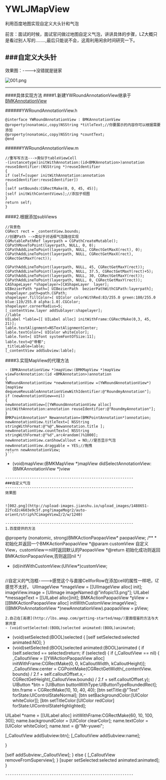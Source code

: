 # YWLJMapView
利用百度地图实现自定义大头针和气泡


前言：面试的时候，面试官问做过地图自定义气泡，讲讲具体的步骤，LZ大概只是看过别人写的........,最后只能说不会，这周利用闲余时间研究一下。

###自定义大头针
----------------------------------------------------------
效果图：---->没错就是链家

![001.png](http://upload-images.jianshu.io/upload_images/1488651-acd22675f5000f79.png?imageMogr2/auto-orient/strip%7CimageView2/2/w/1240)

----------------------------------------------------------
####具体实现方法
####1.新建YWRoundAnnotationView继承于[BMKAnnotationView](http://wiki.lbsyun.baidu.com/cms/iossdk/doc/v3_0/html/interface_b_m_k_annotation_view.html)

######YWRoundAnnotationView.h
```
@interface YWRoundAnnotationView : BMKAnnotationView
@property(nonatomic,copy)NSString *titleText;//你要展示的内容你可以根据需要添加
@property(nonatomic,copy)NSString *countText;
@end
```
######YWRoundAnnotationView.m
```
//重写写方法--->类似于tableViewCell
-(instancetype)initWithAnnotation:(id<BMKAnnotation>)annotation reuseIdentifier:(NSString *)reuseIdentifier
{
if (self=[super initWithAnnotation:annotation reuseIdentifier:reuseIdentifier])
{
[self setBounds:CGRectMake(0, 0, 45, 45)];
[self initWithContentViews];//添加子视图
}
return self;
}
```
####2.根据添加subViews
```
//背景色
CGRect rect = _contentView.bounds;
//创建Path -->类似于对话框气泡路径实现
CGMutablePathRef layerpath = CGPathCreateMutable();
CGPathMoveToPoint(layerpath, NULL, 0, 0);
CGPathAddLineToPoint(layerpath, NULL, CGRectGetMaxX(rect), 0);
CGPathAddLineToPoint(layerpath, NULL, CGRectGetMaxX(rect), CGRectGetMaxY(rect));

CGPathAddLineToPoint(layerpath, NULL, 45, CGRectGetMaxY(rect));
CGPathAddLineToPoint(layerpath, NULL, 37.5, CGRectGetMaxY(rect)+5);
CGPathAddLineToPoint(layerpath, NULL, 30, CGRectGetMaxY(rect));
CGPathAddLineToPoint(layerpath, NULL, 0, CGRectGetMaxY(rect));
CAShapeLayer *shapelayer=[CAShapeLayer  layer];
UIBezierPath *path=[ UIBezierPath  bezierPathWithCGPath:layerpath];
shapelayer.path=path.CGPath;
shapelayer.fillColor=[ UIColor colorWithRed:83/255.0 green:180/255.0 blue:119/255.0 alpha:1.0].CGColor;
shapelayer.cornerRadius=5;
[_contentView.layer addSublayer:shapelayer];
//lable
UILabel *lable=[[ UILabel alloc] initWithFrame:CGRectMake(0,3, 45, 21)];
lable.textAlignment=NSTextAlignmentCenter;
lable.textColor=[ UIColor whiteColor];
lable.font=[ UIFont systemFontOfSize:11];
lable.text=@"帝都";
_titleLable=lable;
[_contentView addSubview:lable];
```
####3.实现MapView的代理方法
```
- (BMKAnnotationView *)mapView:(BMKMapView *)mapView viewForAnnotation:(id <BMKAnnotation>)annotation
{
YWRoundAnnotationView *newAnnotationView =(YWRoundAnnotationView*)[mapView dequeueReusableAnnotationViewWithIdentifier:@"RoundmyAnnotation"];
if (newAnnotationView==nil)
{
newAnnotationView=[[YWRoundAnnotationView alloc] initWithAnnotation:annotation reuseIdentifier:@"RoundmyAnnotation"];
}
BMKPointAnnotation* Newannotation=(BMKPointAnnotation*)annotation;
newAnnotationView.titleText=[ NSString stringWithFormat:@"%@",Newannotation.title ];
newAnnotationView.countText=[ NSString stringWithFormat:@"%d",arc4random()%1000];
newAnnotationView.canShowCallout = NO;//是否显示气泡
newAnnotationView.draggable = YES;//拖拽
return newAnnotationView;
}```
```
- (void)mapView:(BMKMapView *)mapView didSelectAnnotationView:(BMKAnnotationView *)view
```
----------------------------------------------------------
###自定义气泡
----------------------------------------------------------
效果图


![002.png](http://upload-images.jianshu.io/upload_images/1488651-22fcd2c4603e9c5f.png?imageMogr2/auto-orient/strip%7CimageView2/2/w/1240)

----------------------------------------------------------
1.百度提供的方法
```
@property (nonatomic, strong)BMKActionPaopaoView* paopaoView;
/**
*初始化并返回一个BMKActionPaopaoView
*@param customView 自定义View，customView＝nil时返回默认的PaopaoView
*@return 初始化成功则返回BMKActionPaopaoView,否则返回nil
*/
- (id)initWithCustomView:(UIView*)customView;
```
```
//自定义的气泡框---->感觉这个与直接CellforRow在添加cell的属性一样吧，lZ感觉不太好。
UIImageView *imageView = [[UIImageView alloc] init];
imageView.image = [UIImage imageNamed:@"infopic13.png"];
UILabel *messageText = [[UILabel alloc]init];
BMKActionPaopaoView *pView = [[BMKActionPaopaoView alloc] initWithCustomView:imageView];
((BMKPinAnnotationView *)newAnnotationView).paopaoView = pView;
```
2.自己在[高德](http://lbs.amap.com/getting-started/map/)里面借鉴的方法与大家共享
- (void)setSelected:(BOOL)selected animated:(BOOL)animated;

```
- (void)setSelected:(BOOL)selected
{
[self setSelected:selected animated:NO];
}
- (void)setSelected:(BOOL)selected animated:(BOOL)animated
{
if (self.selected == selected)return;
if (selected)
{
if (_CalloutView == nil)
{
_CalloutView = [[YWActionPaopaoView alloc] initWithFrame:CGRectMake(0, 0, kCalloutWidth, kCalloutHeight)];
_CalloutView.center = CGPointMake(CGRectGetWidth(_contentView. bounds) / 2.f + self.calloutOffset.x,-CGRectGetHeight(_CalloutView.bounds) / 2.f + self.calloutOffset.y);
UIButton *btn = [UIButton buttonWithType:UIButtonTypeRoundedRect];
btn.frame = CGRectMake(10, 10, 40, 40);
[btn setTitle:@"Test" forState:UIControlStateNormal];
[btn setBackgroundColor:[UIColor whiteColor]];
[btn setTitleColor:[UIColor redColor] forState:UIControlStateHighlighted];

UILabel *name = [[UILabel alloc] initWithFrame:CGRectMake(60, 10, 100, 30)];
name.backgroundColor = [UIColor clearColor];
name.textColor = [UIColor whiteColor];
name.text = @"Mr-yuwei";

[_CalloutView addSubview:btn];
[_CalloutView addSubview:name];

}

[self addSubview:_CalloutView];
}
else
{
[_CalloutView removeFromSuperview];
}
[super setSelected:selected animated:animated];
}

```
----------------------------------------------------------


